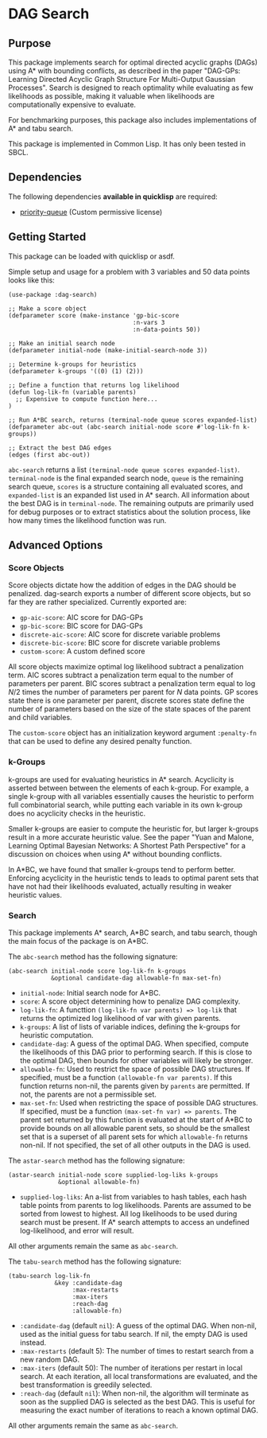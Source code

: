 # DAG Search

## Purpose

This package implements search for optimal directed acyclic graphs (DAGs) using A* with bounding conflicts, as described in the paper "DAG-GPs: Learning Directed Acyclic Graph Structure For Multi-Output Gaussian Processes". Search is designed to reach optimality while evaluating as few likelihoods as possible, making it valuable when likelihoods are computationally expensive to evaluate.

For benchmarking purposes, this package also includes implementations of A* and tabu search.

This package is implemented in Common Lisp. It has only been tested in SBCL.


## Dependencies

The following dependencies **available in quicklisp** are required:

- [priority-queue](https://github.com/dsorokin/priority-queue) (Custom permissive license)


## Getting Started

This package can be loaded with quicklisp or asdf.

Simple setup and usage for a problem with 3 variables and 50 data points looks like this:

```
(use-package :dag-search)

;; Make a score object
(defparameter score (make-instance 'gp-bic-score
                                   :n-vars 3
                                   :n-data-points 50))

;; Make an initial search node
(defparameter initial-node (make-initial-search-node 3))

;; Determine k-groups for heuristics
(defparameter k-groups '((0) (1) (2)))

;; Define a function that returns log likelihood
(defun log-lik-fn (variable parents)
  ;; Expensive to compute function here...
)

;; Run A*BC search, returns (terminal-node queue scores expanded-list)
(defparameter abc-out (abc-search initial-node score #'log-lik-fn k-groups))

;; Extract the best DAG edges
(edges (first abc-out))
```

`abc-search` returns a list `(terminal-node queue scores expanded-list)`. `terminal-node` is the final expanded search node, `queue` is the remaining search queue, `scores` is a structure containing all evaluated scores, and `expanded-list` is an expanded list used in A* search. All information about the best DAG is in `terminal-node`. The remaining outputs are primarily used for debug purposes or to extract statistics about the solution process, like how many times the likelihood function was run.


## Advanced Options

### Score Objects

Score objects dictate how the addition of edges in the DAG should be penalized. dag-search exports a number of different score objects, but so far they are rather specialized. Currently exported are:

- `gp-aic-score`: AIC score for DAG-GPs
- `gp-bic-score`: BIC score for DAG-GPs
- `discrete-aic-score`: AIC score for discrete variable problems
- `discrete-bic-score`: BIC score for discrete variable problems
- `custom-score`: A custom defined score

All score objects maximize optimal log likelihood subtract a penalization term. AIC scores subtract a penalization term equal to the number of parameters per parent. BIC scores subtract a penalization term equal to $\log N / 2$ times the number of parameters per parent for $N$ data points. GP scores state there is one parameter per parent, discrete scores state define the number of parameters based on the size of the state spaces of the parent and child variables.

The `custom-score` object has an initialization keyword argument `:penalty-fn` that can be used to define any desired penalty function.


### k-Groups

k-groups are used for evaluating heuristics in A* search. Acyclicity is asserted between between the elements of each k-group. For example, a single k-group with all variables essentially causes the heuristic to perform full combinatorial search, while putting each variable in its own k-group does no acyclicity checks in the heuristic.

Smaller k-groups are easier to compute the heuristic for, but larger k-groups result in a more accurate heuristic value. See the paper "Yuan and Malone, Learning Optimal Bayesian Networks: A Shortest Path Perspective" for a discussion on choices when using A* without bounding conflicts.

In A*BC, we have found that smaller k-groups tend to perform better. Enforcing acyclicity in the heuristic tends to leads to optimal parent sets that have not had their likelihoods evaluated, actually resulting in weaker heuristic values. 


### Search

This package implements A* search, A\*BC search, and tabu search, though the main focus of the package is on A\*BC.

The `abc-search` method has the following signature:

```
(abc-search initial-node score log-lik-fn k-groups
            &optional candidate-dag allowable-fn max-set-fn)
```

- `initial-node`: Initial search node for A*BC.
- `score`: A score object determining how to penalize DAG complexity.
- `log-lik-fn`: A functtion `(log-lik-fn var parents) => log-lik` that returns the optimized log likelihood of var with given parents.
- `k-groups`: A list of lists of variable indices, defining the k-groups for heuristic computation.
- `candidate-dag`: A guess of the optimal DAG. When specified, compute the likelihoods of this DAG prior to performing search. If this is close to the optimal DAG, then bounds for other variables will likely be stronger.
- `allowable-fn`: Used to restrict the space of possible DAG structures. If specified, must be a function `(allowable-fn var parents)`. If this function returns non-nil, the parents given by `parents` are permitted. If not, the parents are not a permissible set.
- `max-set-fn`: Used when restricting the space of possible DAG structures. If specified, must be a function `(max-set-fn var) => parents`. The parent set returned by this function is evaluated at the start of A*BC to provide bounds on all allowable parent sets, so should be the smallest set that is a superset of all parent sets for which `allowable-fn` returns non-nil. If not specified, the set of all other outputs in the DAG is used.


The `astar-search` method has the following signature:

```
(astar-search initial-node score supplied-log-liks k-groups
              &optional allowable-fn)
```

- `supplied-log-liks`: An a-list from variables to hash tables, each hash table points from parents to log likelihoods. Parents are assumed to be sorted from lowest to highest. All log likelihoods to be used during search must be present. If A* search attempts to access an undefined log-likelihood, and error will result.

All other arguments remain the same as `abc-search`.


The `tabu-search` method has the following signature:

```
(tabu-search log-lik-fn 
             &key :candidate-dag
                  :max-restarts
                  :max-iters
                  :reach-dag
                  :allowable-fn)
```

- `:candidate-dag` (default `nil`): A guess of the optimal DAG. When non-nil, used as the initial guess for tabu search. If nil, the empty DAG is used instead.
- `:max-restarts` (default 5): The number of times to restart search from a new random DAG.
- `:max-iters` (default 50): The number of iterations per restart in local search. At each iteration, all local transformations are evaluated, and the best transformation is greedily selected.
- `:reach-dag` (default `nil`): When non-nil, the algorithm will terminate as soon as the supplied DAG is selected as the best DAG. This is useful for measuring the exact number of iterations to reach a known optimal DAG.

All other arguments remain the same as `abc-search`.




